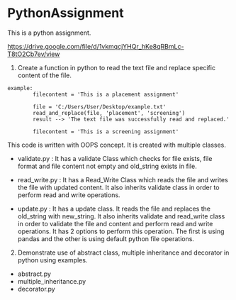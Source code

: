 # PythonAssignment

This is a python assignment.

https://drive.google.com/file/d/1vkmqcjYHQr_hKe8qRBmLc-T8tO2Cb7ev/view

1. Create a function in python to read the text file and replace specific content of the file.

```
example:    
        filecontent = 'This is a placement assignment'

        file = 'C:/Users/User/Desktop/example.txt'
        read_and_replace(file, 'placement', 'screening')
        result --> 'The text file was successfully read and replaced.'

        filecontent = 'This is a screening assignment'

```


This code is written with OOPS concept. It is created with multiple classes. 
- validate.py : It has a validate Class which checks for file exists, file format and file content not empty and old_string exists in file.

- read_write.py : It has a Read_Write Class which reads the file and writes the file with updated content. It also inherits validate class in order to perform read and write operations.

- update.py : It has a update class. It reads the file and replaces the old_string with new_string. It also inherits validate and read_write class in order to validate the file and content and perform read and write operations. It has 2 options to perform this operation. The first is using pandas and the other is using default python file operations.



2. Demonstrate use of abstract class, multiple inheritance and decorator in python using examples.

- abstract.py
- multiple_inheritance.py
- decorator.py